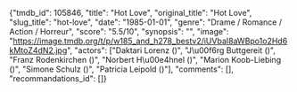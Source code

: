 {"tmdb_id": 105846, "title": "Hot Love", "original_title": "Hot Love", "slug_title": "hot-love", "date": "1985-01-01", "genre": "Drame / Romance / Action / Horreur", "score": "5.5/10", "synopsis": "", "image": "https://image.tmdb.org/t/p/w185_and_h278_bestv2/iUVbaI8aWBpo1o2Hd6kMtoZ4dN2.jpg", "actors": ["Daktari Lorenz ()", "J\u00f6rg Buttgereit ()", "Franz Rodenkirchen ()", "Norbert H\u00e4hnel ()", "Marion Koob-Liebing ()", "Simone Schulz ()", "Patricia Leipold ()"], "comments": [], "recommandations_id": []}